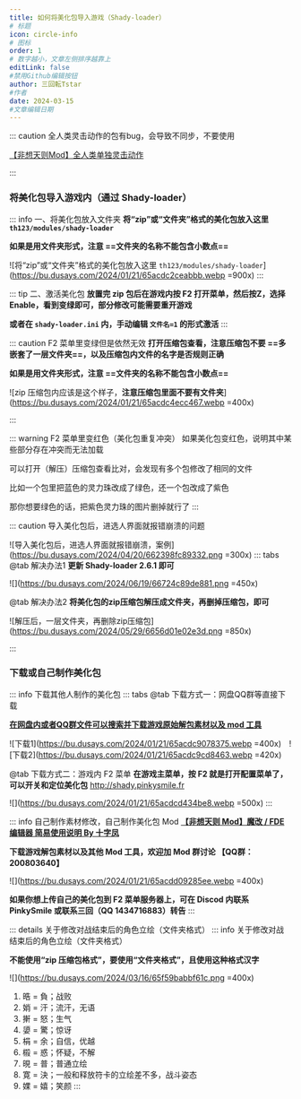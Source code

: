```yaml
---
title: 如何将美化包导入游戏（Shady-loader）
# 标题
icon: circle-info
# 图标
order: 1
# 数字越小，文章左侧排序越靠上
editLink: false
#禁用Github编辑按钮
author: 三回転Tstar
#作者
date: 2024-03-15
#文章编辑日期
---
```


::: caution 全人类灵击动作的包有bug，会导致不同步，不要使用


[【非想天则Mod】全人类单独灵击动作](https://www.bilibili.com/video/BV1Cm4y1K7aY/)

:::



### 将美化包导入游戏内（通过 Shady-loader）
::: info 一、将美化包放入文件夹
**将“zip”或“文件夹”格式的美化包放入这里 `th123/modules/shady-loader`**

**如果是用文件夹形式，注意 ==文件夹的名称不能包含小数点==**

![将“zip”或“文件夹”格式的美化包放入这里 `th123/modules/shady-loader`](https://bu.dusays.com/2024/01/21/65acdc2ceabbb.webp =900x)
:::

::: tip 二、激活美化包
**放置完 zip 包后在游戏内按 F2 打开菜单，然后按Z，选择 Enable，看到变绿即可，部分修改可能需要重开游戏** 

**或者在 `shady-loader.ini` 内，手动编辑 `文件名=1` 的形式激活**
:::

::: caution F2 菜单里变绿但是依然无效
**打开压缩包查看，注意压缩包不要 ==多嵌套了一层文件夹==，以及压缩包内文件的名字是否规则正确**

**如果是用文件夹形式，注意 ==文件夹的名称不能包含小数点==**

![zip 压缩包内应该是这个样子，**注意压缩包里面不要有文件夹**](https://bu.dusays.com/2024/01/21/65acdc4ecc467.webp =400x)

:::

::: warning F2 菜单里变红色（美化包重复冲突）
如果美化包变红色，说明其中某些部分存在冲突而无法加载

可以打开（解压）压缩包查看比对，会发现有多个包修改了相同的文件

比如一个包里把蓝色的灵力珠改成了绿色，还一个包改成了紫色

那你想要绿色的话，把紫色灵力珠的图片删掉就行了
:::

::: caution 导入美化包后，进选人界面就报错崩溃的问题

![导入美化包后，进选人界面就报错崩溃，案例](https://bu.dusays.com/2024/04/20/662398fc89332.png =300x)
::: tabs
@tab 解决办法1
**更新 Shady-loader 2.6.1 即可**

![](https://bu.dusays.com/2024/06/19/66724c89de881.png =450x)

@tab 解决办法2
**将美化包的zip压缩包解压成文件夹，再删掉压缩包，即可**


![解压后，一层文件夹，再删除zip压缩包](https://bu.dusays.com/2024/05/29/6656d01e02e3d.png =850x)



:::



### 下载或自己制作美化包

::: info 下载其他人制作的美化包
::: tabs
@tab 下载方式一：网盘QQ群等直接下载


[**在网盘内或者QQ群文件可以搜索并下载游戏原始解包素材以及 mod 工具**](/about)

![下载1](https://bu.dusays.com/2024/01/21/65acdc9078375.webp =400x)　![下载2](https://bu.dusays.com/2024/01/21/65acdc9cd8463.webp =420x)

@tab 下载方式二：游戏内 F2 菜单
**在游戏主菜单，按 F2 就是打开配置菜单了，可以开关和定位美化包** http://shady.pinkysmile.fr

![](https://bu.dusays.com/2024/01/21/65acdcd434be8.webp =500x)
:::


::: info 自己制作素材修改，自己制作美化包 Mod
[**【非想天则 Mod】魔改 / FDE 编辑器 简易使用说明 By 十字凤**](https://www.bilibili.com/video/BV1tp421971E/)

**下载游戏解包素材以及其他 Mod 工具，欢迎加 Mod 群讨论 【QQ群：200803640】**

![](https://bu.dusays.com/2024/01/21/65acdd09285ee.webp =400x)

**如果你想上传自己的美化包到 F2 菜单服务器上，可在 Discod 内联系 PinkySmile 或联系三回（QQ 1434716883）转告**
:::



::: details 关于修改对战结束后的角色立绘（文件夹格式）
::: info 关于修改对战结束后的角色立绘（文件夹格式）

**不能使用“zip 压缩包格式”，要使用“文件夹格式”，且使用这种格式汉字**

![](https://bu.dusays.com/2024/03/16/65f59babbf61c.png =400x)

1. 晧 = 負；战败
2. 娋 = 汗；流汗，无语
3. 搟 = 怒；生气
4. 嬃 = 驚；惊讶
5. 梋 = 余；自信，优越
6. 榝 = 惑；怀疑，不解
7. 晛 = 普；普通立绘
8. 寛 = 決；一般和释放符卡的立绘差不多，战斗姿态
9. 婐 = 嬉；笑颜
:::

